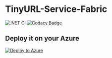# TinyURL-Service-Fabric

![.NET CI](https://github.com/adityastic/TinyURL-Service-Fabric/workflows/.NET%20CI/badge.svg) [![Codacy Badge](https://app.codacy.com/project/badge/Grade/ed8da28cfb53439e928c4405b37e5a7f)](https://www.codacy.com/manual/adityastic/TinyURL-Service-Fabric?utm_source=github.com&amp;utm_medium=referral&amp;utm_content=adityastic/TinyURL-Service-Fabric&amp;utm_campaign=Badge_Grade)

## Deploy it on your Azure
[![Deploy to Azure](https://azuredeploy.net/deploybutton.png)](https://azuredeploy.net/)
